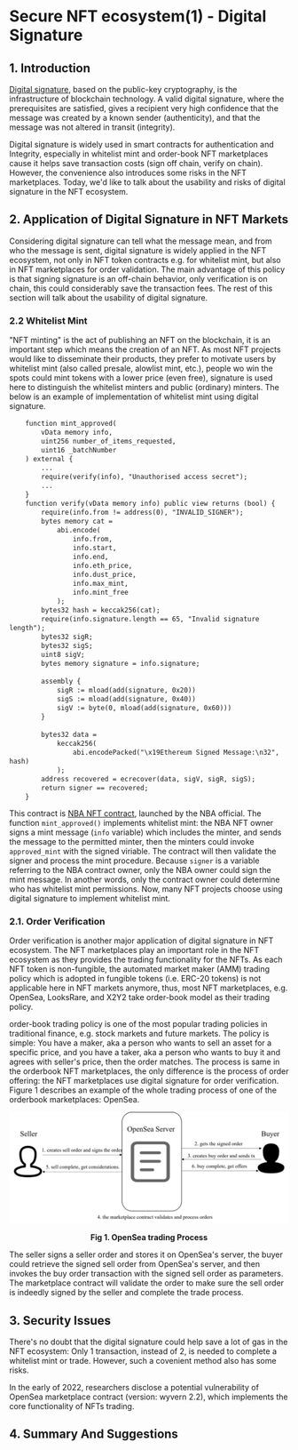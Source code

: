 # Secure NFT ecosystem(1) - Digital Signature

## 1. Introduction

[Digital signature](https://en.wikipedia.org/wiki/Digital_signature), based on the public-key cryptography, is the infrastructure of blockchain technology. A valid digital signature, where the prerequisites are satisfied, gives a recipient very high confidence that the message was created by a known sender (authenticity), and that the message was not altered in transit (integrity). 

Digital signature is widely used in smart contracts for authentication and Integrity, especially in whitelist mint and order-book NFT marketplaces cause it helps save transaction costs (sign off chain, verify on chain). However, the convenience also introduces some risks in the NFT marketplaces. Today, we'd like to talk about the usability and risks of digital signature in the NFT ecosystem.

## 2. Application of Digital Signature in NFT Markets

Considering digital signature can tell what the message mean, and from who the message is sent, digital signature is widely applied in the NFT ecosystem, not only in NFT token contracts e.g. for whitelist mint, but also in NFT marketplaces for order validation. The main advantage of this policy is that signing signature is an off-chain behavior, only verification is on chain, this could considerably save the transaction fees. The rest of this section will talk about the usability of digital signature.

### 2.2 Whitelist Mint

"NFT minting" is the act of publishing an NFT on the blockchain, it is an important step which means the creation of an NFT. As most NFT projects would like to disseminate their products, they prefer to motivate users by whitelist mint (also called presale, alowlist mint, etc.), people wo win the spots could mint tokens with a lower price (even free), signature is used here to distinguish the whitelist minters and public (ordinary) minters. The below is an example of implementation of whitelist mint using digital signature.

``` solidity
    function mint_approved(
        vData memory info,
        uint256 number_of_items_requested,
        uint16 _batchNumber
    ) external {
        ...
        require(verify(info), "Unauthorised access secret");
        ...
    }
    function verify(vData memory info) public view returns (bool) {
        require(info.from != address(0), "INVALID_SIGNER");
        bytes memory cat =
            abi.encode(
                info.from,
                info.start,
                info.end,
                info.eth_price,
                info.dust_price,
                info.max_mint,
                info.mint_free
            );
        bytes32 hash = keccak256(cat);
        require(info.signature.length == 65, "Invalid signature length");
        bytes32 sigR;
        bytes32 sigS;
        uint8 sigV;
        bytes memory signature = info.signature;

        assembly {
            sigR := mload(add(signature, 0x20))
            sigS := mload(add(signature, 0x40))
            sigV := byte(0, mload(add(signature, 0x60)))
        }

        bytes32 data =
            keccak256(
                abi.encodePacked("\x19Ethereum Signed Message:\n32", hash)
            );
        address recovered = ecrecover(data, sigV, sigR, sigS);
        return signer == recovered;
    }
```
This contract is [NBA NFT contract](https://etherscan.io/address/0xdd5a649fc076886dfd4b9ad6acfc9b5eb882e83c#code), launched by the NBA official. The function `mint_approved()` implements whitelist mint: the NBA NFT owner signs a mint message (`info` variable) which includes the minter, and sends the message to the permitted minter, then the minters could invoke `approved_mint` with the signed viriable. The contract will then validate the signer and process the mint procedure. Because `signer` is a variable referring to the NBA contract owner, only the NBA owner could sign the mint message. In another words, only the contract owner could determine who has whitelist mint permissions. Now, many NFT projects choose using digital signature to implement whitelist mint.

### 2.1. Order Verification

Order verification is another major application of digital signature in NFT ecosystem.
The NFT marketplaces play an important role in the NFT ecosystem as they provides the trading functionality for the NFTs. As each NFT token is non-fungible, the automated market maker (AMM) trading policy which is adopted in fungible tokens (i.e. ERC-20 tokens) is not applicable here in NFT markets anymore, thus, most NFT marketplaces, e.g. OpenSea, LooksRare, and X2Y2 take order-book model as their trading policy.

order-book trading policy is one of the most popular trading policies in traditional finance, e.g. stock markets and future markets. The policy is simple: You have a maker, aka a person who wants to sell an asset for a specific price, and you have a taker, aka a person who wants to buy it and agrees with seller's price, then the order matches. The process is same in the orderbook NFT marketplaces, the only difference is the process of order offering: the NFT marketplaces use digital signature for order verification. Figure 1 describes an example of the whole trading process of one of the orderbook marketplaces: OpenSea.

![OpenSea Trading Process](./image/orderbook.png)
**<center> Fig 1. OpenSea trading Process </center>**

The seller signs a seller order and stores it on OpenSea's server, the buyer could retrieve the signed sell order from OpenSea's server, and then invokes the buy order transaction with the signed sell order as parameters. The marketplace contract will validate the order to make sure the sell order is indeedly signed by the seller and complete the trade process.




## 3. Security Issues

There's no doubt that the digital signature could help save a lot of gas in the NFT ecosystem: Only 1 transaction, instead of 2, is needed to complete a whitelist mint or trade. However, such a covenient method also has some risks.

In the early of 2022, researchers disclose a potential vulnerability of OpenSea marketplace contract (version: wyvern 2.2), which implements the core functionality of NFTs trading. 


## 4. Summary And Suggestions